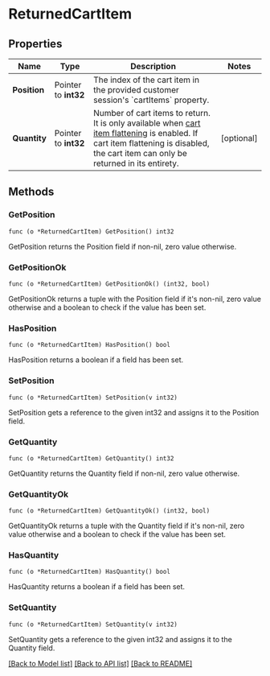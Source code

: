 # ReturnedCartItem

## Properties

Name | Type | Description | Notes
------------ | ------------- | ------------- | -------------
**Position** | Pointer to **int32** | The index of the cart item in the provided customer session&#39;s &#x60;cartItems&#x60; property. | 
**Quantity** | Pointer to **int32** | Number of cart items to return. It is only available when [cart item flattening](https://docs.talon.one/docs/product/campaigns/campaign-evaluation#flattening) is enabled. If cart item flattening is disabled, the cart item can only be returned in its entirety.  | [optional] 

## Methods

### GetPosition

`func (o *ReturnedCartItem) GetPosition() int32`

GetPosition returns the Position field if non-nil, zero value otherwise.

### GetPositionOk

`func (o *ReturnedCartItem) GetPositionOk() (int32, bool)`

GetPositionOk returns a tuple with the Position field if it's non-nil, zero value otherwise
and a boolean to check if the value has been set.

### HasPosition

`func (o *ReturnedCartItem) HasPosition() bool`

HasPosition returns a boolean if a field has been set.

### SetPosition

`func (o *ReturnedCartItem) SetPosition(v int32)`

SetPosition gets a reference to the given int32 and assigns it to the Position field.

### GetQuantity

`func (o *ReturnedCartItem) GetQuantity() int32`

GetQuantity returns the Quantity field if non-nil, zero value otherwise.

### GetQuantityOk

`func (o *ReturnedCartItem) GetQuantityOk() (int32, bool)`

GetQuantityOk returns a tuple with the Quantity field if it's non-nil, zero value otherwise
and a boolean to check if the value has been set.

### HasQuantity

`func (o *ReturnedCartItem) HasQuantity() bool`

HasQuantity returns a boolean if a field has been set.

### SetQuantity

`func (o *ReturnedCartItem) SetQuantity(v int32)`

SetQuantity gets a reference to the given int32 and assigns it to the Quantity field.


[[Back to Model list]](../README.md#documentation-for-models) [[Back to API list]](../README.md#documentation-for-api-endpoints) [[Back to README]](../README.md)


